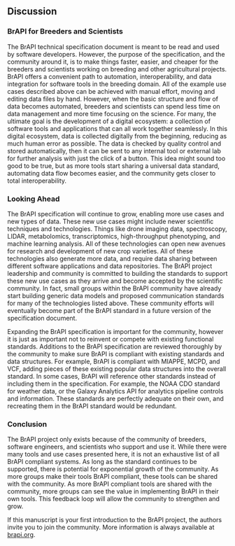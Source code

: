 ## Discussion

<!-- * how can BrAPI help breeders (specifically small breeders)
* Looking ahead - what needs to be done further
* Analytics
* HDP
* GraphQL?
* Field management - treatments etc
* Drones, image processing, HTP
* ChatGPT integration - BreedersGPT
* Weather & soil - why it won’t be in BrAPI -->

### BrAPI for Breeders and Scientists

The BrAPI technical specification document is meant to be read and used by software developers. However, the purpose of the specification, and the community around it, is to make things faster, easier, and cheaper for the breeders and scientists working on breeding and other agricultural projects. BrAPI offers a convenient path to automation, interoperability, and data integration for software tools in the breeding domain. All of the example use cases described above can be achieved with manual effort, moving and editing data files by hand. However, when the basic structure and flow of data becomes automated, breeders and scientists can spend less time on data management and more time focusing on the science. For many, the ultimate goal is the development of a digital ecosystem: a collection of software tools and applications that can all work together seamlessly. In this digital ecosystem, data is collected digitally from the beginning, reducing as much human error as possible. The data is checked by quality control and stored automatically, then it can be sent to any internal tool or external lab for further analysis with just the click of a button. This idea might sound too good to be true, but as more tools start sharing a universal data standard, automating data flow becomes easier, and the community gets closer to total interoperability. 

### Looking Ahead

The BrAPI specification will continue to grow, enabling more use cases and new types of data. These new use cases might include newer scientific techniques and technologies. Things like drone imaging data, spectroscopy, LIDAR, metabolomics, transcriptomics, high-throughput phenotyping, and machine learning analysis. All of these technologies can open new avenues for research and development of new crop varieties. All of these technologies also generate more data, and require data sharing between different software applications and data repositories. The BrAPI project leadership and community is committed to building the standards to support these new use cases as they arrive and become accepted by the scientific community. In fact, small groups within the BrAPI community have already start building generic data models and proposed communication standards for many of the technologies listed above. These community efforts will eventually become part of the BrAPI standard in a future version of the specification document. 

Expanding the BrAPI specification is important for the community, however it is just as important not to reinvent or compete with existing functional standards. Additions to the BrAPI specification are reviewed thoroughly by the community to make sure BrAPI is compliant with existing standards and data structures. For example, BrAPI is compliant with MIAPPE, MCPD, and VCF, adding pieces of these existing popular data structures into the overall standard. In some cases, BrAPI will reference other standards instead of including them in the specification. For example, the NOAA CDO standard for weather data, or the Galaxy Analytics API for analytics pipeline controls and information. These standards are perfectly adequate on their own, and recreating them in the BrAPI standard would be redundant.

### Conclusion

The BrAPI project only exists because of the community of breeders, software engineers, and scientists who support and use it. While there were many tools and use cases presented here, it is not an exhaustive list of all BrAPI compliant systems. As long as the standard continues to be supported, there is potential for exponential growth of the community. As more groups make their tools BrAPI compliant, these tools can be shared with the community. As more BrAPI compliant tools are shared with the community, more groups can see the value in implementing BrAPI in their own tools. This feedback loop will allow the community to strengthen and grow.

If this manuscript is your first introduction to the BrAPI project, the authors invite you to join the community. More information is always available at [brapi.org](https://brapi.org). 
